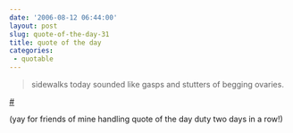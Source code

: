 ```yaml
---
date: '2006-08-12 06:44:00'
layout: post
slug: quote-of-the-day-31
title: quote of the day
categories:
 - quotable
---
```


> sidewalks today sounded like gasps and stutters of begging ovaries.

[#][1]

(yay for friends of mine handling quote of the day duty two days in a row!)

   [1]: http://carissabyers.blogspot.com/2006/08/penn-smith-rockstar.html
